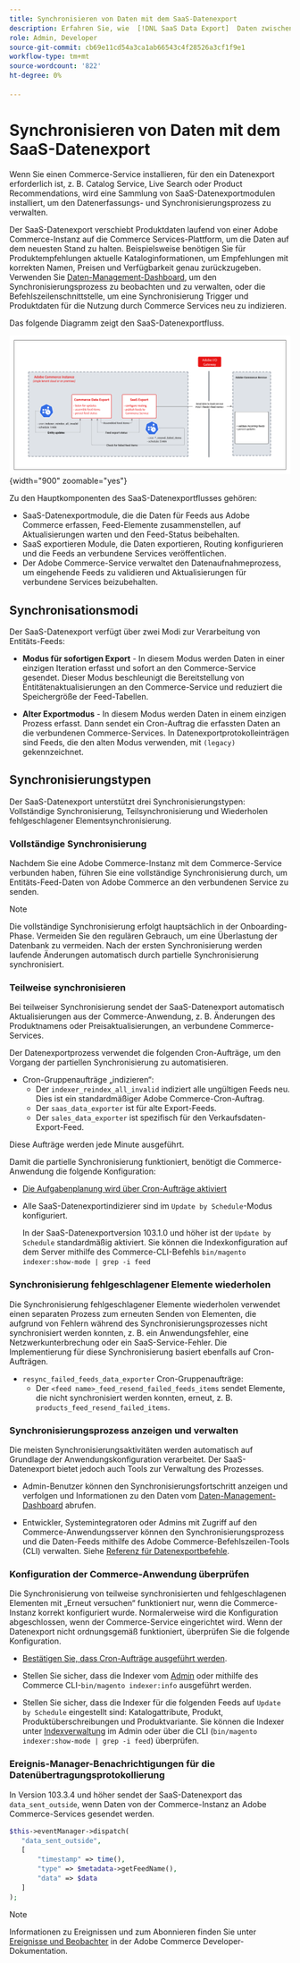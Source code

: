 ```yaml
---
title: Synchronisieren von Daten mit dem SaaS-Datenexport
description: Erfahren Sie, wie  [!DNL SaaS Data Export]  Daten zwischen Adobe Commerce-Instanzen und verbundenen SaaS-Services erfasst und synchronisiert.
role: Admin, Developer
source-git-commit: cb69e11cd54a3ca1ab66543c4f28526a3cf1f9e1
workflow-type: tm+mt
source-wordcount: '822'
ht-degree: 0%

---
```


# Synchronisieren von Daten mit dem SaaS-Datenexport

Wenn Sie einen Commerce-Service installieren, für den ein Datenexport erforderlich ist, z. B. Catalog Service, Live Search oder Product Recommendations, wird eine Sammlung von SaaS-Datenexportmodulen installiert, um den Datenerfassungs- und Synchronisierungsprozess zu verwalten.

Der SaaS-Datenexport verschiebt Produktdaten laufend von einer Adobe Commerce-Instanz auf die Commerce Services-Plattform, um die Daten auf dem neuesten Stand zu halten. Beispielsweise benötigen Sie für Produktempfehlungen aktuelle Kataloginformationen, um Empfehlungen mit korrekten Namen, Preisen und Verfügbarkeit genau zurückzugeben. Verwenden Sie [Daten-Management-Dashboard](https://experienceleague.adobe.com/en/docs/commerce/user-guides/data-services/catalog-sync), um den Synchronisierungsprozess zu beobachten und zu verwalten, oder die Befehlszeilenschnittstelle, um eine Synchronisierung Trigger und Produktdaten für die Nutzung durch Commerce Services neu zu indizieren.

Das folgende Diagramm zeigt den SaaS-Datenexportfluss.

![SaaS-Datenexporterfassung und -synchronisierungsfluss für Adobe Commerce](assets/data-export-flow.png){width="900" zoomable="yes"}

Zu den Hauptkomponenten des SaaS-Datenexportflusses gehören:

- SaaS-Datenexportmodule, die die Daten für Feeds aus Adobe Commerce erfassen, Feed-Elemente zusammenstellen, auf Aktualisierungen warten und den Feed-Status beibehalten.
- SaaS exportieren Module, die Daten exportieren, Routing konfigurieren und die Feeds an verbundene Services veröffentlichen.
- Der Adobe Commerce-Service verwaltet den Datenaufnahmeprozess, um eingehende Feeds zu validieren und Aktualisierungen für verbundene Services beizubehalten.

## Synchronisationsmodi

Der SaaS-Datenexport verfügt über zwei Modi zur Verarbeitung von Entitäts-Feeds:

- **Modus für sofortigen Export** - In diesem Modus werden Daten in einer einzigen Iteration erfasst und sofort an den Commerce-Service gesendet. Dieser Modus beschleunigt die Bereitstellung von Entitätenaktualisierungen an den Commerce-Service und reduziert die Speichergröße der Feed-Tabellen.

- **Alter Exportmodus** - In diesem Modus werden Daten in einem einzigen Prozess erfasst. Dann sendet ein Cron-Auftrag die erfassten Daten an die verbundenen Commerce-Services. In Datenexportprotokolleinträgen sind Feeds, die den alten Modus verwenden, mit `(legacy)` gekennzeichnet.

## Synchronisierungstypen

Der SaaS-Datenexport unterstützt drei Synchronisierungstypen: Vollständige Synchronisierung, Teilsynchronisierung und Wiederholen fehlgeschlagener Elementsynchronisierung.

### Vollständige Synchronisierung

Nachdem Sie eine Adobe Commerce-Instanz mit dem Commerce-Service verbunden haben, führen Sie eine vollständige Synchronisierung durch, um Entitäts-Feed-Daten von Adobe Commerce an den verbundenen Service zu senden.

>[!NOTE]
>
>Die vollständige Synchronisierung erfolgt hauptsächlich in der Onboarding-Phase. Vermeiden Sie den regulären Gebrauch, um eine Überlastung der Datenbank zu vermeiden. Nach der ersten Synchronisierung werden laufende Änderungen automatisch durch partielle Synchronisierung synchronisiert.

### Teilweise synchronisieren

Bei teilweiser Synchronisierung sendet der SaaS-Datenexport automatisch Aktualisierungen aus der Commerce-Anwendung, z. B. Änderungen des Produktnamens oder Preisaktualisierungen, an verbundene Commerce-Services.

Der Datenexportprozess verwendet die folgenden Cron-Aufträge, um den Vorgang der partiellen Synchronisierung zu automatisieren.

- Cron-Gruppenaufträge „indizieren“:
   - Der `indexer_reindex_all_invalid` indiziert alle ungültigen Feeds neu. Dies ist ein standardmäßiger Adobe Commerce-Cron-Auftrag.
   - Der `saas_data_exporter` ist für alte Export-Feeds.
   - Der `sales_data_exporter` ist spezifisch für den Verkaufsdaten-Export-Feed.

Diese Aufträge werden jede Minute ausgeführt.

Damit die partielle Synchronisierung funktioniert, benötigt die Commerce-Anwendung die folgende Konfiguration:

- [Die Aufgabenplanung wird über Cron-Aufträge aktiviert](https://experienceleague.adobe.com/docs/commerce-operations/installation-guide/next-steps/configuration.html)

- Alle SaaS-Datenexportindizierer sind im `Update by Schedule`-Modus konfiguriert.

  In der SaaS-Datenexportversion 103.1.0 und höher ist der `Update by Schedule` standardmäßig aktiviert. Sie können die Indexkonfiguration auf dem Server mithilfe des Commerce-CLI-Befehls `bin/magento indexer:show-mode | grep -i feed`

### Synchronisierung fehlgeschlagener Elemente wiederholen

Die Synchronisierung fehlgeschlagener Elemente wiederholen verwendet einen separaten Prozess zum erneuten Senden von Elementen, die aufgrund von Fehlern während des Synchronisierungsprozesses nicht synchronisiert werden konnten, z. B. ein Anwendungsfehler, eine Netzwerkunterbrechung oder ein SaaS-Service-Fehler. Die Implementierung für diese Synchronisierung basiert ebenfalls auf Cron-Aufträgen.

- `resync_failed_feeds_data_exporter` Cron-Gruppenaufträge:
   - Der `<feed name>_feed_resend_failed_feeds_items` sendet Elemente, die nicht synchronisiert werden konnten, erneut, z. B. `products_feed_resend_failed_items`.

### Synchronisierungsprozess anzeigen und verwalten

Die meisten Synchronisierungsaktivitäten werden automatisch auf Grundlage der Anwendungskonfiguration verarbeitet. Der SaaS-Datenexport bietet jedoch auch Tools zur Verwaltung des Prozesses.

- Admin-Benutzer können den Synchronisierungsfortschritt anzeigen und verfolgen und Informationen zu den Daten vom [Daten-Management-Dashboard](https://experienceleague.adobe.com/en/docs/commerce-admin/systems/data-transfer/data-dashboard) abrufen.

- Entwickler, Systemintegratoren oder Admins mit Zugriff auf den Commerce-Anwendungsserver können den Synchronisierungsprozess und die Daten-Feeds mithilfe des Adobe Commerce-Befehlszeilen-Tools (CLI) verwalten. Siehe [Referenz für Datenexportbefehle](data-export-cli-commands.md).

### Konfiguration der Commerce-Anwendung überprüfen

Die Synchronisierung von teilweise synchronisierten und fehlgeschlagenen Elementen mit „Erneut versuchen“ funktioniert nur, wenn die Commerce-Instanz korrekt konfiguriert wurde. Normalerweise wird die Konfiguration abgeschlossen, wenn der Commerce-Service eingerichtet wird. Wenn der Datenexport nicht ordnungsgemäß funktioniert, überprüfen Sie die folgende Konfiguration.

- [Bestätigen Sie, dass Cron-Aufträge ausgeführt werden](https://experienceleague.adobe.com/en/docs/commerce-knowledge-base/kb/troubleshooting/miscellaneous/cron-readiness-check-issues).

- Stellen Sie sicher, dass die Indexer vom [Admin](https://experienceleague.adobe.com/en/docs/commerce-admin/systems/tools/index-management) oder mithilfe des Commerce CLI-`bin/magento indexer:info` ausgeführt werden.

- Stellen Sie sicher, dass die Indexer für die folgenden Feeds auf `Update by Schedule` eingestellt sind: Katalogattribute, Produkt, Produktüberschreibungen und Produktvariante. Sie können die Indexer unter [Indexverwaltung](https://experienceleague.adobe.com/en/docs/commerce-admin/systems/tools/index-management) im Admin oder über die CLI (`bin/magento indexer:show-mode | grep -i feed`) überprüfen.

### Ereignis-Manager-Benachrichtigungen für die Datenübertragungsprotokollierung

In Version 103.3.4 und höher sendet der SaaS-Datenexport das `data_sent_outside`, wenn Daten von der Commerce-Instanz an Adobe Commerce-Services gesendet werden.

```php
$this->eventManager->dispatch(
   "data_sent_outside",
   [
       "timestamp" => time(),
       "type" => $metadata->getFeedName(),
       "data" => $data
   ]
);
```

>[!NOTE]
>
>Informationen zu Ereignissen und zum Abonnieren finden Sie unter [Ereignisse und Beobachter](https://developer.adobe.com/commerce/php/development/components/events-and-observers) in der Adobe Commerce Developer-Dokumentation.